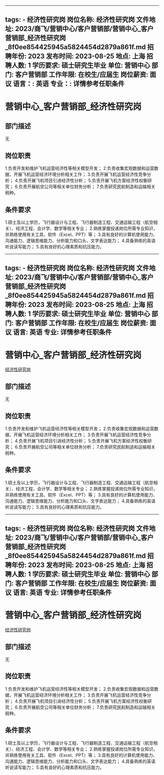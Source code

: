 
---
tags:
    - 经济性研究岗
岗位名称: 经济性研究岗
文件地址: 2023/商飞/营销中心/客户营销部/营销中心_客户营销部_经济性研究岗_8f0ee854425945a5824454d2879a861f.md
招聘年份: 2023
发布时间: 2023-08-25
地点: 上海
招聘人数: 1
学历要求: 硕士研究生毕业
单位: 营销中心
部门: 客户营销部
工作年限: 在校生/应届生
岗位薪资: 面议
语言：: 英语
专业：: 详情参考任职条件
---

# 营销中心_客户营销部_经济性研究岗

## 部门描述

无

## 岗位职责

1.负责开发和维护飞机运营经济性等相关模型开发；
 2.负责收集宏观数据和运营数据，开展飞机运营经济环境分析相关工作；
 3.负责开展飞机运营经济性竞争分析；
 4.负责开展飞机项目引进经济性分析；
 5.负责开展飞机方案经济性权衡研究；
 6.负责开展航空公司等相关单位财务分析；
 7.负责研究民航制造和运输相关税种。

 ## 条件要求

1.硕士及以上学历，飞行器设计与工程、飞行器制造工程、交通运输工程（航空相关）、经济工程、会计学、数学等相关专业；
 2.熟练掌握投递岗位所需专业知识，并熟练使用有关工具、软件（Excel、PPT）等；
 3.具有良好的计算机使用能力、沟通能力、逻辑思维能力、分析能力和口头、文字表达能力；
 4.具备熟练的英语听说读写能力；
 5.具有良好的心理素质和抗压能力。

---
tags:
    - 经济性研究岗
岗位名称: 经济性研究岗
文件地址: 2023/商飞/营销中心/客户营销部/营销中心_客户营销部_经济性研究岗_8f0ee854425945a5824454d2879a861f.md
招聘年份: 2023
发布时间: 2023-08-25
地点: 上海
招聘人数: 1
学历要求: 硕士研究生毕业
单位: 营销中心
部门: 客户营销部
工作年限: 在校生/应届生
岗位薪资: 面议
语言: 英语
专业: 详情参考任职条件
---

# 营销中心_客户营销部_经济性研究岗

[经济性研究岗](http://zhaopin.comac.cc/zp/ct/out/position/positionDetail?planid=8f0ee854425945a5824454d2879a861f)

## 部门描述

无

## 岗位职责

1.负责开发和维护飞机运营经济性等相关模型开发；
 2.负责收集宏观数据和运营数据，开展飞机运营经济环境分析相关工作；
 3.负责开展飞机运营经济性竞争分析；
 4.负责开展飞机项目引进经济性分析；
 5.负责开展飞机方案经济性权衡研究；
 6.负责开展航空公司等相关单位财务分析；
 7.负责研究民航制造和运输相关税种。

 ## 条件要求

1.硕士及以上学历，飞行器设计与工程、飞行器制造工程、交通运输工程（航空相关）、经济工程、会计学、数学等相关专业；
 2.熟练掌握投递岗位所需专业知识，并熟练使用有关工具、软件（Excel、PPT）等；
 3.具有良好的计算机使用能力、沟通能力、逻辑思维能力、分析能力和口头、文字表达能力；
 4.具备熟练的英语听说读写能力；
 5.具有良好的心理素质和抗压能力。

---
tags:
    - 经济性研究岗
岗位名称: 经济性研究岗
文件地址: 2023/商飞/营销中心/客户营销部/营销中心_客户营销部_经济性研究岗_8f0ee854425945a5824454d2879a861f.md
招聘年份: 2023
发布时间: 2023-08-25
地点: 上海
招聘人数: 1
学历要求: 硕士研究生毕业
单位: 营销中心
部门: 客户营销部
工作年限: 在校生/应届生
岗位薪资: 面议
语言: 英语
专业: 详情参考任职条件
---

# 营销中心_客户营销部_经济性研究岗

[经济性研究岗](http://zhaopin.comac.cc/zp/ct/out/position/positionDetail?planid=8f0ee854425945a5824454d2879a861f)


## 部门描述

无

## 岗位职责

1.负责开发和维护飞机运营经济性等相关模型开发；
 2.负责收集宏观数据和运营数据，开展飞机运营经济环境分析相关工作；
 3.负责开展飞机运营经济性竞争分析；
 4.负责开展飞机项目引进经济性分析；
 5.负责开展飞机方案经济性权衡研究；
 6.负责开展航空公司等相关单位财务分析；
 7.负责研究民航制造和运输相关税种。

 ## 条件要求

1.硕士及以上学历，飞行器设计与工程、飞行器制造工程、交通运输工程（航空相关）、经济工程、会计学、数学等相关专业；
 2.熟练掌握投递岗位所需专业知识，并熟练使用有关工具、软件（Excel、PPT）等；
 3.具有良好的计算机使用能力、沟通能力、逻辑思维能力、分析能力和口头、文字表达能力；
 4.具备熟练的英语听说读写能力；
 5.具有良好的心理素质和抗压能力。
